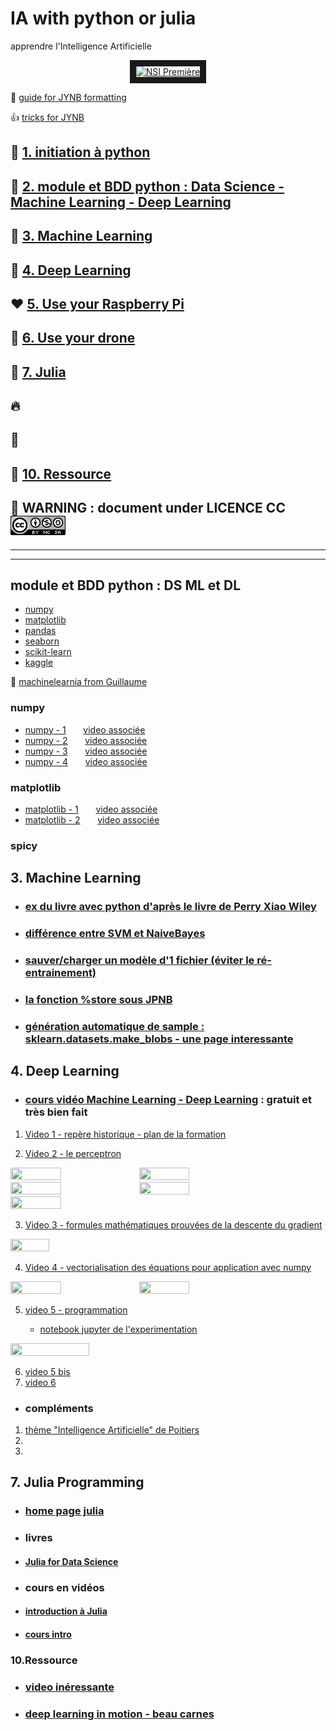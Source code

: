 <!-- IA introduction from math13net -->

# IA with python or julia
apprendre l'Intelligence Artificielle

<p align="center">
<a href="[https://www.youtube.com/watch?v=gpJvvH8JFn4](https://youtu.be/ad79nYk2keg)" target="_blank"> <img src="https://github.com/Math13Net/IA_with_python/blob/main/artificial_intelligence.jpg" alt="NSI Première" width="600" height="160" border="10" /> </a>
</p>
  
:frog: [guide for JYNB formatting](https://medium.com/@vihasharma1099/a-complete-guide-to-beautify-your-jupyter-notebooks-d49e06fa8b3f)

:+1:  [tricks for JYNB](https://vaticai.medium.com/the-most-important-jupyter-notebook-tricks-some-18779fd6479)

## :snake: [1. initiation à python](https://github.com/Math13Net/SNT#cours)

## :key: [2. module et BDD python : Data Science - Machine Learning - Deep Learning](#2)

## 🚀 [3. Machine Learning](#3)

## 🎃 [4. Deep Learning](#4)

## ❤️ [5. Use your Raspberry Pi]()

## 🌈 [6. Use your drone]()

## 🔑 [7. Julia](#7)

## 🔥 []()

## 👷 []()

## 📜 [10. Ressource](#10)

## 🔐 WARNING : document under LICENCE CC ![Licence CC](https://github.com/Math13Net/NSI-premiere/blob/master/licence%20CC.png)

------------------------------------------------------------------------------------------------
------------------------------------------------------------------------------------------------

## <a name="2"></a> module et BDD python : DS ML et DL
* [numpy](#numpy)
* [matplotlib](#matplotlib)
* [pandas](#pandas)
* [seaborn](#seaborn)
* [scikit-learn](#scikit-learn)
* [kaggle](#kaggle)

:key: [machinelearnia from Guillaume](https://machinelearnia.com/)

### <a name="numpy"></a> numpy
* [numpy - 1](https://github.com/Math13Net/IA_with_python/blob/main/Machine%20Learnia_video_10_module_numpy.ipynb) &nbsp; &nbsp; &nbsp; [video associée](https://youtu.be/NzDQTrqsxas)
* [numpy - 2](https://github.com/Math13Net/IA_with_python/blob/main/Machine%20Learnia_video_11_module_numpy.ipynb) &nbsp; &nbsp; &nbsp; [video associée](https://youtu.be/vw4u9uBFFqU)
* [numpy - 3](https://github.com/Math13Net/IA_with_python/blob/main/Machine%20Learnia_video_12_module_numpy.ipynb) &nbsp; &nbsp; &nbsp; [video associée](https://youtu.be/RwFiNlL4Q8g)
* [numpy - 4](https://github.com/Math13Net/IA_with_python/blob/main/Machine%20Learnia_video_13_module_numpy.ipynb) &nbsp; &nbsp; &nbsp; [video associée](https://youtu.be/lIESSFHGalA)

### <a name="matplotlib"></a> matplotlib
* [matplotlib - 1](https://github.com/Math13Net/IA_with_python/blob/main/Machine%20Learnia_video_14_module_matplotlib.ipynb) &nbsp; &nbsp; &nbsp; [video associée](https://youtu.be/O_OeWxpnUc0)
* [matplotlib - 2](https://github.com/Math13Net/IA_with_python/blob/main/Machine%20Learnia_video_15_module_matplotlib.ipynb) &nbsp; &nbsp; &nbsp; [video associée](https://youtu.be/MILtbfrMGL4)

### <a name="matplotlib"></a> spicy




## <a name="3"></a> 3. Machine Learning
* ### [ex du livre avec python d'après le livre de Perry Xiao Wiley](https://github.com/Math13Net/IA_avec_python/blob/main/chapitre%203%20-%20machine%20learning.ipynb)
* ### [différence entre SVM et NaiveBayes](https://www.analyticsvidhya.com/blog/2020/11/understanding-naive-bayes-svm-and-its-implementation-on-spam-sms/)
* ### [sauver/charger un modèle d'1 fichier (éviter le ré-entrainement)](https://youtu.be/KfnhNlD8WZI)
* ### [la fonction %store sous JPNB](https://ipython.readthedocs.io/en/stable/config/extensions/storemagic.html)
* ### [génération automatique de sample : sklearn.datasets.make_blobs - une page interessante](http://cs.wellesley.edu/~dav/code/Week13-Clustering.html)

## <a name="4"></a> 4. Deep Learning


* ### [cours vidéo Machine Learning - Deep Learning](https://www.youtube.com/c/MachineLearnia/featured) : gratuit et très bien fait
1. [Video 1 - repère historique - plan de la formation](https://youtu.be/XUFLq6dKQok)

2. [Video 2 - le perceptron](https://youtu.be/VlMm4VZ6lk4)
<img src="https://github.com/Math13Net/IA_with_python/blob/main/perceptron_2.png"  width="40%" height="20%">
<img src="https://github.com/Math13Net/IA_with_python/blob/main/sigmoide_1.png"  width="40%" height="20%"><img src="https://github.com/Math13Net/IA_with_python/blob/main/sigmoide_2.png"  width="40%" height="20%">
<img src="https://github.com/Math13Net/IA_with_python/blob/main/bernoulli.png"  width="40%" height="20%">
<img src="https://github.com/Math13Net/IA_with_python/blob/main/perceptron_resumer.png"  width="40%" height="20%">

3. [Video 3 - formules mathématiques prouvées de la descente du gradient](https://youtu.be/JtmzCiVKAR4)
<img src="https://github.com/Math13Net/IA_with_python/blob/main/math_resume.png"  width="35%" height="17%">

4. [Video 4 - vectorialisation des équations pour application avec numpy](https://youtu.be/P6q_w-4H6pY)
<img src="https://github.com/Math13Net/IA_with_python/blob/main/vecteur_1.png"  width="40%" height="20%">
<img src="https://github.com/Math13Net/IA_with_python/blob/main/vecteur_2.png"  width="40%" height="20%">

5. [video 5 - programmation](https://youtu.be/5TpBe7KTAHE)

   - [notebook jupyter de l'experimentation](https://github.com/Math13Net/IA_with_python/blob/main/video%205.ipynb)

<img src="https://github.com/Math13Net/IA_with_python/blob/main/programmation_modele.png"  width="50%" height="25%">

6. [video 5 bis](https://github.com/Math13Net/IA_with_python/blob/main/video_5_bis.ipynb)
7. [video 6](https://github.com/Math13Net/IA_with_python/blob/main/video_6.ipynb)

* ### compléments
1. [thème "Intelligence Artificielle" de Poitiers](https://ww2.ac-poitiers.fr/math/spip.php?article1201)
2. 
3. 





## <a name="7"></a> 7. Julia Programming
* ### [home page julia](https://julialang.org/)
* ### livres
* #### [Julia for Data Science](https://juliadatascience.io/)
* ### cours en vidéos
* #### [introduction à Julia](https://www.youtube.com/live/uiQpwMQZBTA?feature=share)
* #### [cours intro](https://www.youtube.com/live/4igzy3bGVkQ?feature=share) 

### <a name="10"></a> 10.Ressource
* ### [video inéressante](https://youtu.be/SGUCcjHTmGY)
* ### [deep learning in motion - beau carnes](https://learning.oreilly.com/videos/grokking-deep-learning/10000MNLV201802/)

